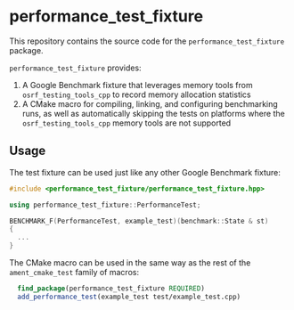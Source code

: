 # performance_test_fixture

This repository contains the source code for the `performance_test_fixture` package.

`performance_test_fixture` provides:
1. A Google Benchmark fixture that leverages memory tools from `osrf_testing_tools_cpp` to record memory allocation statistics
2. A CMake macro for compiling, linking, and configuring benchmarking runs, as well as automatically skipping the tests on platforms where the `osrf_testing_tools_cpp` memory tools are not supported

## Usage

The test fixture can be used just like any other Google Benchmark fixture:
```c++
#include <performance_test_fixture/performance_test_fixture.hpp>

using performance_test_fixture::PerformanceTest;

BENCHMARK_F(PerformanceTest, example_test)(benchmark::State & st)
{
  ...
}
```

The CMake macro can be used in the same way as the rest of the `ament_cmake_test` family of macros:
```cmake
  find_package(performance_test_fixture REQUIRED)
  add_performance_test(example_test test/example_test.cpp)
```
